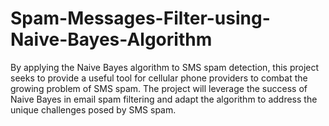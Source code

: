 # Spam-Messages-Filter-using-Naive-Bayes-Algorithm
By applying the Naive Bayes algorithm to SMS spam detection, this project seeks to provide a useful tool for cellular phone providers to combat the growing problem of SMS spam. The project will leverage the success of Naive Bayes in email spam filtering and adapt the algorithm to address the unique challenges posed by SMS spam.
